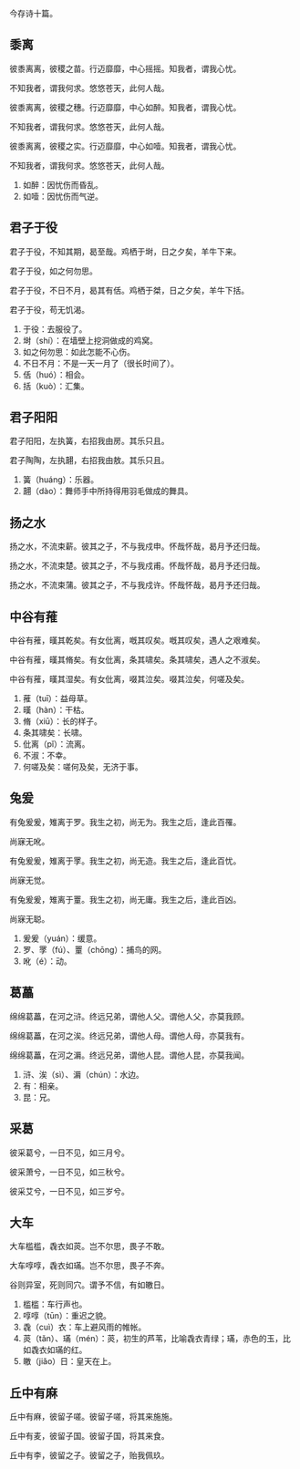 今存诗十篇。

## 黍离

彼黍离离，彼稷之苗。行迈靡靡，中心摇摇。知我者，谓我心忧。

不知我者，谓我何求。悠悠苍天，此何人哉。

彼黍离离，彼稷之穗。行迈靡靡，中心如醉。知我者，谓我心忧。

不知我者，谓我何求。悠悠苍天，此何人哉。

彼黍离离，彼稷之实。行迈靡靡，中心如噎。知我者，谓我心忧。

不知我者，谓我何求。悠悠苍天，此何人哉。

1. 如醉：因忧伤而昏乱。
2. 如噎：因忧伤而气逆。

## 君子于役

君子于役，不知其期，曷至哉。鸡栖于埘，日之夕矣，羊牛下来。

君子于役，如之何勿思。

君子于役，不日不月，曷其有佸。鸡栖于桀，日之夕矣，羊牛下括。

君子于役，苟无饥渴。

1. 于役：去服役了。
2. 埘（shí）：在墙壁上挖洞做成的鸡窝。
3. 如之何勿思：如此怎能不心伤。
4. 不日不月：不是一天一月了（很长时间了）。
5. 佸（huó）：相会。
6. 括（kuò）：汇集。

## 君子阳阳

君子阳阳，左执簧，右招我由房。其乐只且。

君子陶陶，左执翿，右招我由敖。其乐只且。

1. 簧（huáng）：乐器。
2. 翿（dào）：舞师手中所持得用羽毛做成的舞具。


## 扬之水

扬之水，不流束薪。彼其之子，不与我戍申。怀哉怀哉，曷月予还归哉。

扬之水，不流束楚。彼其之子，不与我戍甫。怀哉怀哉，曷月予还归哉。

扬之水，不流束蒲。彼其之子，不与我戍许。怀哉怀哉，曷月予还归哉。

## 中谷有蓷

中谷有蓷，暵其乾矣。有女仳离，嘅其叹矣。嘅其叹矣，遇人之艰难矣。

中谷有蓷，暵其脩矣。有女仳离，条其啸矣。条其啸矣，遇人之不淑矣。

中谷有蓷，暵其湿矣。有女仳离，啜其泣矣。啜其泣矣，何嗟及矣。

1.  蓷（tuī）：益母草。
2.  暵（hàn）：干枯。
3. 脩（xiū）：长的样子。
4. 条其啸矣：长啸。
5. 仳离（pǐ）：流离。
6. 不淑：不幸。
7. 何嗟及矣：嗟何及矣，无济于事。

## 兔爰

有兔爰爰，雉离于罗。我生之初，尚无为。我生之后，逢此百罹。

尚寐无吪。

有兔爰爰，雉离于罦。我生之初，尚无造。我生之后，逢此百忧。

尚寐无觉。

有兔爰爰，雉离于罿。我生之初，尚无庸。我生之后，逢此百凶。

尚寐无聪。

1. 爰爰（yuán）：缓意。
2. 罗、罦（fú）、罿（chōng）：捕鸟的网。
3. 吪（é）：动。

## 葛藟

绵绵葛藟，在河之浒。终远兄弟，谓他人父。谓他人父，亦莫我顾。

绵绵葛藟，在河之涘。终远兄弟，谓他人母。谓他人母，亦莫我有。

绵绵葛藟，在河之漘。终远兄弟，谓他人昆。谓他人昆，亦莫我闻。

1. 浒、涘（sì）、漘（chún）：水边。
2. 有：相亲。
3. 昆：兄。

## 采葛

彼采葛兮，一日不见，如三月兮。

彼采萧兮，一日不见，如三秋兮。

彼采艾兮，一日不见，如三岁兮。

## 大车

大车槛槛，毳衣如菼。岂不尔思，畏子不敢。

大车啍啍，毳衣如璊。岂不尔思，畏子不奔。

谷则异室，死则同穴。谓予不信，有如皦日。

1. 槛槛：车行声也。
2. 啍啍（tūn）：重迟之貌。
3. 毳（cuì）衣：车上避风雨的帷帐。
4. 菼（tǎn）、璊（mén）：菼，初生的芦苇，比喻毳衣青绿；璊，赤色的玉，比如毳衣如璊的红。
5. 皦（jiǎo）日：皇天在上。

## 丘中有麻

丘中有麻，彼留子嗟。彼留子嗟，将其来施施。

丘中有麦，彼留子国。彼留子国，将其来食。

丘中有李，彼留之子。彼留之子，贻我佩玖。

